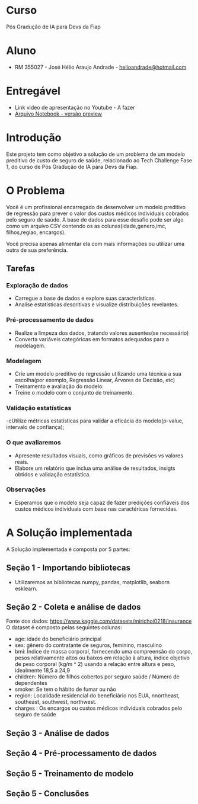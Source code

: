 
# Curso 
Pós Gradução de IA para Devs da Fiap 

# Aluno
 - RM 355027 - José Hélio Araujo Andrade  - helioandrade@hotmail.com
    
# Entregável
 - Link video de apresentação no Youtube -  A fazer
  - [Arquivo Notebook - versão preview](https://colab.research.google.com/drive/1E5wViZPiCCoxxzCoNAP2daTkIGIrLTwK#scrollTo=9lNyU-GYLVWm) 

# Introdução

Este projeto tem como objetivo a solução de um problema de um modelo preditivo de custo de seguro de saúde, relacionado ao Tech Challenge Fase 1, do curso de Pós Gradução de IA para Devs da Fiap.

# O Problema
Você é um profissional encarregado de desenvolver um modelo preditivo de regressão para prever o valor dos custos médicos individuais cobrados pelo seguro de saúde.
A base de dados para esse desafio pode ser algo como um arquivo CSV contendo os as colunas(idade,genero,imc, filhos,regiao, encargos).

Você precisa apenas alimentar ela com mais informações ou utilizar uma outra de sua preferência.

## Tarefas

### Exploração de dados
- Carregue a base de dados e explore suas características.
- Analise estatísticas descritivas e visualize distribuições revelantes.

### Pré-processamento de dados
- Realize a limpeza dos dados, tratando valores ausentes(se necessário)
- Converta variáveis categóricas em formatos adequados para a modelagem.

### Modelagem
- Crie um modelo preditivo de regressão utilizando uma técnica a sua escolha(por exemplo, Regressão Linear, Árvores de Decisão, etc)
- Treinamento e avaliação do modelo:
- Treine o modelo com o conjunto de treinamento.
 
### Validação estatísticas
-cUtilize métricas estatísticas para validar a eficácia do modelo(p-value, intervalo de confiança);

### O que avaliaremos
- Apresente resultados visuais, como gráficos de previsões vs valores reais.
 - Elabore um relatório que inclua uma análise de resultados, insigts obtidos e validação estatística.

### Observações
- Esperamos que o modelo seja capaz de fazer predições confiáveis dos custos médicos individuais com base nas caractéricas fornecidas.


# A Solução implementada
A Solução implementada é composta por 5 partes:

## Seção 1 - Importando bibliotecas
- Utilizaremos as bibliotecas numpy, pandas, matplotlib, seaborn esklearn.

## Seção 2 - Coleta e análise de dados
Fonte dos dados: https://www.kaggle.com/datasets/mirichoi0218/insurance O dataset é composto pelas seguintes colunas:

- age: idade do beneficiário principal
- sex: gênero do contratante de seguros, feminino, masculino
- bmi: Índice de massa corporal, fornecendo uma compreensão do corpo, pesos relativamente altos ou baixos em relação à altura, índice objetivo de peso corporal (kg/m ^ 2) usando a relação entre altura e peso, idealmente 18,5 a 24,9
- children: Número de filhos cobertos por seguro saúde / Número de dependentes
- smoker: Se tem o hábito de fumar ou não
- region: Localidade residencial do beneficiário nos EUA, nnortheast, southeast, southwest, northwest.
- charges : Os encargos ou custos médicos individuais cobrados pelo seguro de saúde

## Seção 3 - Análise de dados

## Seção 4 - Pré-processamento de dados

## Seção 5 - Treinamento de modelo

## Seção 5 - Conclusões


